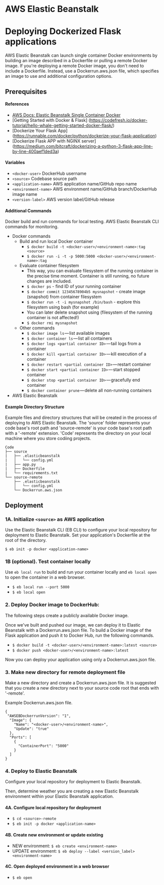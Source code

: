 # AWS Elastic Beanstalk
# Deploying Dockerized Flask applications
AWS Elastic Beanstalk can launch single container Docker environments by building an image described in a Dockerfile or pulling a remote Docker image. If you're deploying a remote Docker image, you don't need to include a Dockerfile. Instead, use a Dockerrun.aws.json file, which specifies an image to use and additional configuration options.

## Prerequisites
#### References
 - [AWS Docs: Elastic Beanstalk Single Container Docker](https://docs.aws.amazon.com/elasticbeanstalk/latest/dg/single-container-docker.html#single-container-docker.setup)
 - [Getting Started with Docker & Flask] (https://codefresh.io/docker-tutorial/hello-whale-getting-started-docker-flask/)
 - [Dockerize Your Flask App] (https://runnable.com/docker/python/dockerize-your-flask-application)
 - [Dockerize Flask APP with NGINX server] (https://medium.com/bitcraft/dockerizing-a-python-3-flask-app-line-by-line-400aef1ded3a)

#### Variables
 - ```<docker-user>``` DockerHub username
 - ```<source>``` Codebase source path
 - ```<application-name>``` AWS application name/GitHub repo name
 - ```<environment-name>``` AWS environment name/GitHub branch/DockerHub image name
 - ```<version-label>``` AWS version label/GitHub release

 
#### Additional Commands
Docker build and run commands for local testing.  AWS Elastic Beanstalk CLI commands for monitoring.

 - Docker commands
	 - Build and run local Docker container
		 - ```$ docker build -t <docker-user>/<environment-name>:tag <source>```
		 - ```$ docker run -i -t -p 5000:5000 <docker-user>/<environment-name>:tag```
	 - Evaluate container filesystem
 		- This way, you can evaluate filesystem of the running container in the precise time moment. Container is still running, no future changes are included.
 		- ```$ docker ps``` - find ID of your running container
 		- ```$ docker commit 12345678904b5 mysnapshot``` - create image (snapshot) from container filesystem
 		- ```$ docker run -t -i mysnapshot /bin/bash``` - explore this filesystem using bash (for example)
 		- You can later delete snapshot using (filesystem of the running container is not affected!)
 		- ```$ docker rmi mysnapshot```
	 - Other commands
		 - ```$ docker image ls``` — list available images
		 - ```$ docker container ls``` — list all containers
		 - ```$ docker logs <partial container ID>``` — tail logs from a container
		 - ```$ docker kill <partial container ID>``` — kill execution of a container
		 - ```$ docker restart <partial container ID>``` — restart container
		 - ```$ docker start <partial container ID>``` — start stopped container
		 - ```$ docker stop <partial container ID>``` — gracefully end container
		 - ```$ docker container prune``` — delete all non-running containers
 - AWS Elastic Beanstalk


 
#### Example Directory Structure
Example files and directory structures that will be created in the process of deploying to AWS Elastic Beanstalk.  The 'source' folder represents your code base's root path and 'source-remote' is your code base's root path with a '-remote' extension.  'Code' represents the directory on your local machine where you store codiing projects.

```
Code
├── source
|	├── .elasticbeanstalk
|	│   └── config.yml
|	├── app.py
|	├── Dockerfile
|	└── requirements.txt
└── source-remote
	├── .elasticbeanstalk
	│   └── config.yml
	└── Dockerrun.aws.json
```    
 
 
## Deployment
### 1A. Initialize ```<source>``` as AWS application
Use the Elastic Beanstalk CLI (EB CLI) to configure your local repository for deployment to Elastic Beanstalk. Set your application's Dockerfile at the root of the directory.

```$ eb init -p docker <application-name>```


### 1B (optional). Test container locally
Use ```eb local run``` to build and run your container locally and ```eb local open``` to open the container in a web browser.

 - ```$ eb local run --port 5000```
 - ```$ eb local open```


### 2. Deploy Docker image to DockerHub:
The following steps create a publicly available Docker image.

Once we've built and pushed our image, we can deploy it to Elastic Beanstalk with a Dockerrun.aws.json file. To build a Docker image of the Flask application and push it to Docker Hub, run the following commands.

 - ```$ docker build -t <docker-user>/<environment-name>:latest <source>```
 - ```$ docker push <docker-user>/<environment-name>:latest```

Now you can deploy your application using only a Dockerrun.aws.json file.


### 3. Make new directory for remote deployment file
Make a new directory and create a Dockerrun.aws.json file.  It is suggested that you create a new directory next to your source code root that ends with '-remote'.

Example Dockerrun.aws.json file.

```
{
 "AWSEBDockerrunVersion": "1",
  "Image": {
    "Name": "<docker-user>/<environment-name>",
    "Update": "true"
  },
  "Ports": [
    {
      "ContainerPort": "5000"
    }
  ]
}
```

### 4. Deploy to Elastic Beanstalk
Configure your local repository for deployment to Elastic Beanstalk.

Then, determine weather you are creating a new Elastic Beanstalk environment within your Elastic Beanstalk application.

#### 4A. Configure local repository for deployment
 - ```$ cd <source>-remote```
 - ```$ eb init -p docker <application-name>```

#### 4B. Create new environment or update existing
 - NEW environment: ```$ eb create <environment-name>```
 - UPDATE environment: ```$ eb deploy --label <version_label> <environment-name>```

 
#### 4C. Open deployed environment in a web browser
 - ```$ eb open```